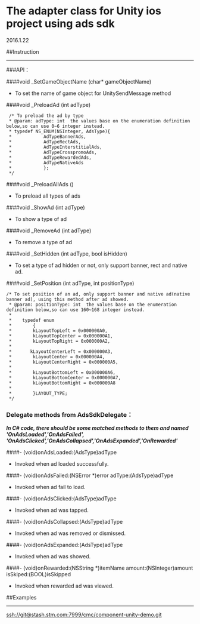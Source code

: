 # The adapter class for Unity ios project using ads sdk

2016.1.22

##Instruction

---

###API：

####void _SetGameObjectName (char* gameObjectName)

* To set the name of game object for UnitySendMessage method
    

####void _PreloadAd (int adType)

     /* To preload the ad by type
     * @param: adType: int  the values base on the enumeration definition below,so can use 0~6 integer instead.
     * typedef NS_ENUM(NSInteger, AdsType){
     *            AdTypeBannerAds,
     *            AdTypeRectAds,
     *            AdTypeInterstitialAds,
     *            AdTypeCrosspromoAds,
     *            AdTypeRewardedAds,
     *            AdTypeNativeAds
     *            };
     */


####void _PreloadAllAds ()

* To preload all types of ads
    

####void _ShowAd (int adType) 

* To show a type of ad
    

####void _RemoveAd (int adType)

* To remove a type of ad
    

####void _SetHidden (int adType, bool isHidden)

* To set a type of ad hidden or not, only support banner, rect and native ad.
    

####void _SetPosition (int adType, int positionType)


    /* To set position of an ad, only support banner and native ad(native banner ad), using this method after ad showed.
     * @param: positionType: int  the values base on the enumeration definition below,so can use 160~168 integer instead.
     *
     *    typedef enum
     *        {
     *        kLayoutTopLeft = 0x000000A0,
     *        kLayoutTopCenter = 0x000000A1,
     *        kLayoutTopRight = 0x000000A2,
     *
     *       kLayoutCenterLeft = 0x000000A3,
     *        kLayoutCenter = 0x000000A4,
     *        kLayoutCenterRight = 0x000000A5,
     *
     *        kLayoutBottomLeft = 0x000000A6,
     *        kLayoutBottomCenter = 0x000000A7,
     *        kLayoutBottomRight = 0x000000A8
     *
     *        }LAYOUT_TYPE;
     */
    
    
    
### Delegate methods from AdsSdkDelegate：

***In C# code, there should be some matched methods to them and named 'OnAdsLoaded','OnAdsFailed',
'OnAdsClicked','OnAdsCollapsed','OnAdsExpanded','OnRewarded'***

####- (void)onAdsLoaded:(AdsType)adType 

* Invoked when ad loaded successfully.

####- (void)onAdsFailed:(NSError *)error adType:(AdsType)adType

* Invoked when ad fail to load.

####- (void)onAdsClicked:(AdsType)adType 

* Invoked when ad was tapped.

####- (void)onAdsCollapsed:(AdsType)adType

* Invoked when ad was removed or dismissed.

####- (void)onAdsExpanded:(AdsType)adType

* Invoked when ad was showed.

####- (void)onRewarded:(NSString *)itemName amount:(NSInteger)amount isSkiped:(BOOL)isSkipped

* Invoked when rewarded ad was viewed.


##Examples

---

[ssh://git@stash.stm.com:7999/cmc/component-unity-demo.git](ssh://git@stash.stm.com:7999/cmc/component-unity-demo.git)
